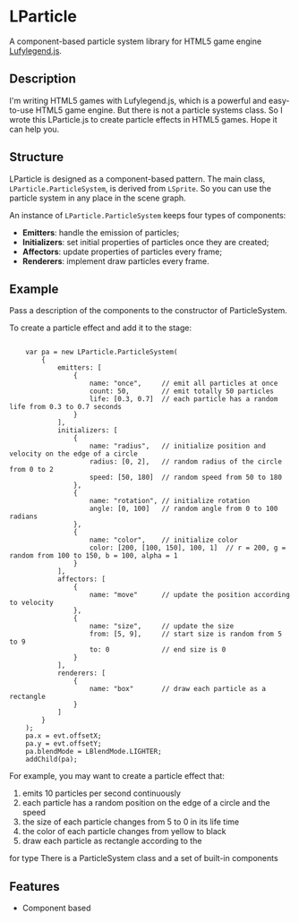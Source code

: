 # LParticle

A component-based particle system library for HTML5 game engine [Lufylegend.js](https://github.com/lufylegend/lufylegend.js).

## Description
I'm writing HTML5 games with Lufylegend.js, which is a powerful and easy-to-use HTML5 game engine.
But there is not a particle systems class.
So I wrote this LParticle.js to create particle effects in HTML5 games. Hope it can help you.

## Structure

LParticle is designed as a component-based pattern.
The main class, `LParticle.ParticleSystem`, is derived from `LSprite`.
So you can use the particle system in any place in the scene graph.


An instance of `LParticle.ParticleSystem` keeps four types of components:

*  **Emitters**: handle the emission of particles;
*  **Initializers**: set initial properties of particles once they are created;
*  **Affectors**: update properties of particles every frame;
*  **Renderers**: implement draw particles every frame.


## Example

Pass a description of the components to the constructor of ParticleSystem.

To create a particle effect and add it to the stage:

```

    var pa = new LParticle.ParticleSystem(
        {
            emitters: [
                {
                    name: "once",     // emit all particles at once
                    count: 50,        // emit totally 50 particles
                    life: [0.3, 0.7]  // each particle has a random life from 0.3 to 0.7 seconds
                }
            ],
            initializers: [
                {
                    name: "radius",   // initialize position and velocity on the edge of a circle
                    radius: [0, 2],   // random radius of the circle from 0 to 2
                    speed: [50, 180]  // random speed from 50 to 180
                },
                {
                    name: "rotation", // initialize rotation
                    angle: [0, 100]   // random angle from 0 to 100 radians
                },
                {
                    name: "color",    // initialize color
                    color: [200, [100, 150], 100, 1]  // r = 200, g = random from 100 to 150, b = 100, alpha = 1
                }
            ],
            affectors: [
                {
                    name: "move"      // update the position according to velocity
                },
                {
                    name: "size",     // update the size
                    from: [5, 9],     // start size is random from 5 to 9
                    to: 0             // end size is 0
                }
            ],
            renderers: [
                {
                    name: "box"       // draw each particle as a rectangle
                }
            ]
        }
    );
    pa.x = evt.offsetX;
    pa.y = evt.offsetY;
    pa.blendMode = LBlendMode.LIGHTER;
    addChild(pa);

```

For example, you may want to create a particle effect that:

1. emits 10 particles per second continuously
2. each particle has a random position on the edge of a circle and the speed
3. the size of each particle changes from 5 to 0 in its life time
4. the color of each particle changes from yellow to black
5. draw each particle as rectangle according to the


 for type There is a ParticleSystem class and a set of built-in components
## Features
* Component based


